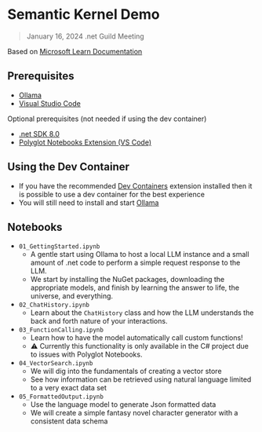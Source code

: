 # Semantic Kernel Demo

> January 16, 2024 .net Guild Meeting

Based on [Microsoft Learn Documentation](https://learn.microsoft.com/en-us/semantic-kernel/overview/)

## Prerequisites

- [Ollama](https://ollama.com/)
- [Visual Studio Code](https://code.visualstudio.com/)

Optional prerequisites (not needed if using the dev container)
- [.net SDK 8.0](https://dotnet.microsoft.com/en-us/download/dotnet/8.0)
- [Polyglot Notebooks Extension (VS Code)](https://marketplace.visualstudio.com/items?itemName=ms-dotnettools.dotnet-interactive-vscode)

## Using the Dev Container

- If you have the recommended [Dev Containers](https://marketplace.visualstudio.com/items?itemName=ms-vscode-remote.remote-containers) extension installed then it is possible to use a dev container for the best experience
- You will still need to install and start [Ollama](https://ollama.com/)

## Notebooks

- `01_GettingStarted.ipynb`
  - A gentle start using Ollama to host a local LLM instance and a small amount of .net code to perform a simple request response to the LLM.
  - We start by installing the NuGet packages, downloading the appropriate models, and finish by learning the answer to life, the universe, and everything.
- `02_ChatHistory.ipynb`
  - Learn about the `ChatHistory` class and how the LLM understands the back and forth nature of your interactions.
- `03_FunctionCalling.ipynb`
  - Learn how to have the model automatically call custom functions!
  - ⚠ Currently this functionality is only available in the C# project due to issues with Polyglot Notebooks.
- `04_VectorSearch.ipynb`
  - We will dig into the fundamentals of creating a vector store
  - See how information can be retrieved using natural language limited to a very exact data set
- `05_FormattedOutput.ipynb`
  - Use the language model to generate Json formatted data
  - We will create a simple fantasy novel character generator with a consistent data schema
